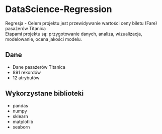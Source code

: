# DataScience-Regression
Regresja - Celem projektu jest przewidywanie wartości ceny biletu (Fare) pasażerów Titanica  
Etapami projektu są: przygotowanie danych, analiza, wizualizacja, modelowanie, ocena jakości modelu.

## Dane
- Dane pasażerów Titanica
- 891 rekordów
- 12 atrybutów

## Wykorzystane biblioteki
- pandas
- numpy
- sklearn
- matplotlib
- seaborn
